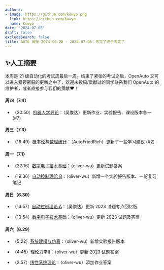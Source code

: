 ```yaml
---
authors:
- image: https://github.com/kowyo.png
  link: https://github.com/kowyo
  name: Kowyo
date: '2024-07-05'
draft: false
excludeSearch: false
title: AUTO 周报 2024-06-28 - 2024-07-05：考完了终于考完了
---
```


## ✨人工摘要

本周是 21 级自动化的考试周最后一周。结束了紧张的考试之后，OpenAuto 又可以进入紧锣密鼓的更新之中了，欢迎未投稿/贡献过的同学联系我们 OpenAuto 的维护者，或者直接参与我们的贡献❤！

#### 周四（7.4）

- （20:50）[机器人学导论](https://github.com/HITSZ-OpenAuto/AUTO3005)：（吴俊达）更新作业、实验报告、课设版本各一 (#7)

#### 周三（7.3）

- （16:49）[概率论与数理统计](https://github.com/HITSZ-OpenAuto/MATH1004)：（AutoFriedRich）更新了一些学习建议 (#2)

#### 周一（7.1）

- （22:16）[数字电子技术基础](https://github.com/HITSZ-OpenAuto/EE1009)：（oliver-wu）更新试题答案

- （19:36）[自动控制理论 B](https://github.com/HITSZ-OpenAuto/AUTO3001B)：（oliver-wu）新增一个实验报告版本、一份复习笔记

#### 周日（6.30）

- （13:57）[自动控制理论 A](https://github.com/HITSZ-OpenAuto/AUTO3001A)：（吴俊达）更新 2023 试题考点回忆版

- （13:54）[数字电子技术基础](https://github.com/HITSZ-OpenAuto/EE1009)：（oliver-wu）更新 2023 试题及答案

#### 周六（6.29）

- （5:22）[系统建模与仿真](https://github.com/HITSZ-OpenAuto/AUTO3004)：（oliver-wu）新增实验报告版本

- （4:45）[理论力学Ⅱ](https://github.com/HITSZ-OpenAuto/EMEC1002)：（oliver-wu）更新 2023 试题答案

- （2:57）[线性系统理论](https://github.com/HITSZ-OpenAuto/AUTO5001)：（oliver-wu）添加作业答案
